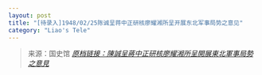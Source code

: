 ```yaml
---
layout: post
title: "[待录入]1948/02/25陈诚呈蒋中正研核廖耀湘所呈开展东北军事局势之意见"
category: "Liao's Tele"
---
```



> 来源：国史馆 [*原档链接：陳誠呈蔣中正研核廖耀湘所呈開展東北軍事局勢之意見*](https://ahonline.drnh.gov.tw/index.php?act=Display/image/5894524elDsFA=)